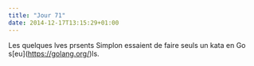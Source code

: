 ```yaml
---
title: "Jour 71"
date: 2014-12-17T13:15:29+01:00
---
```


Les quelques lves prsents Simplon essaient de faire seuls un kata en Go
s\[eu\](https://golang.org/)ls.


